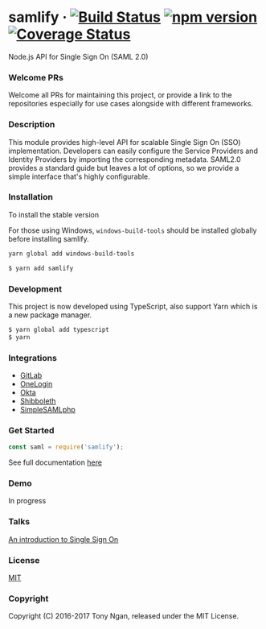 # samlify &middot; [![Build Status](https://travis-ci.org/tngan/samlify.svg?branch=master)](https://travis-ci.org/tngan/samlify) [![npm version](https://img.shields.io/npm/v/samlify.svg?style=flat)](https://www.npmjs.com/package/samlify) [![Coverage Status](https://img.shields.io/coveralls/tngan/samlify/master.svg)](https://coveralls.io/github/tngan/samlify?branch=master)

Node.js API for Single Sign On (SAML 2.0)

### Welcome PRs

Welcome all PRs for maintaining this project, or provide a link to the repositories especially for use cases alongside with different frameworks.

### Description

This module provides high-level API for scalable Single Sign On (SSO) implementation. Developers can easily configure the Service Providers and Identity Providers by importing the corresponding metadata. SAML2.0 provides a standard guide but leaves a lot of options, so we provide a simple interface that's highly configurable.

### Installation
To install the stable version

For those using Windows, `windows-build-tools` should be installed globally before installing samlify.
```bash
yarn global add windows-build-tools
```

```bash
$ yarn add samlify
```

### Development
This project is now developed using TypeScript, also support Yarn which is a new package manager.

```bash
$ yarn global add typescript
$ yarn
```

### Integrations
+ [GitLab](https://gitlab.com/)
+ [OneLogin](https://www.onelogin.com/)
+ [Okta](https://www.okta.com/)
+ [Shibboleth](https://www.shibboleth.net/)
+ [SimpleSAMLphp](https://simplesamlphp.org/)

### Get Started
```javascript
const saml = require('samlify');
```
See full documentation [here](https://samlify.js.org/)

### Demo

In progress

### Talks

[An introduction to Single Sign On](http://www.slideshare.net/TonyNgan/an-introduction-of-single-sign-on)

### License

[MIT](LICENSE)

### Copyright

Copyright (C) 2016-2017 Tony Ngan, released under the MIT License.
